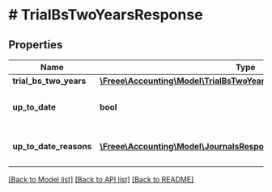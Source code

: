 # # TrialBsTwoYearsResponse

## Properties

Name | Type | Description | Notes
------------ | ------------- | ------------- | -------------
**trial_bs_two_years** | [**\Freee\Accounting\Model\TrialBsTwoYearsResponseTrialBsTwoYears**](TrialBsTwoYearsResponseTrialBsTwoYears.md) |  |
**up_to_date** | **bool** | 集計結果が最新かどうか |
**up_to_date_reasons** | [**\Freee\Accounting\Model\JournalsResponseJournalsUpToDateReasons[]**](JournalsResponseJournalsUpToDateReasons.md) | 集計が最新でない場合の要因情報 | [optional]

[[Back to Model list]](../../README.md#models) [[Back to API list]](../../README.md#endpoints) [[Back to README]](../../README.md)
